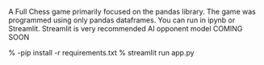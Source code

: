 A Full Chess game primarily focused on the pandas library. 
The game was programmed using only pandas dataframes.
You can run in ipynb or Streamlit. Streamlit is very recommended
AI opponent model COMING SOON

% -pip install -r requirements.txt
% streamlit run app.py